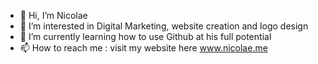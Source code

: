 - 👋 Hi, I’m Nicolae
- 👀 I’m interested in Digital Marketing, website creation and logo design
- 🌱 I’m currently learning how to use Github at his full potential
- 📫 How to reach me : visit my website here www.nicolae.me 

<!---
nico-wp/nico-wp is a ✨ special ✨ repository because its `README.md` (this file) appears on your GitHub profile.
You can click the Preview link to take a look at your changes.
--->
